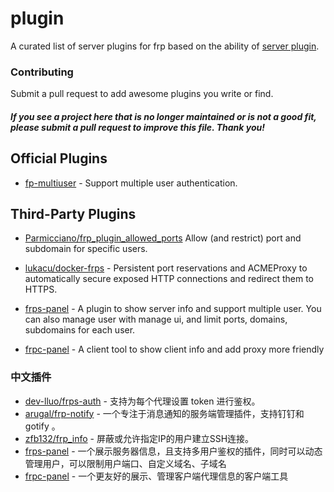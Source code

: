 # plugin

A curated list of server plugins for frp based on the ability of [server plugin](https://github.com/fatedier/frp/blob/master/doc/server_plugin.md).

### Contributing

Submit a pull request to add awesome plugins you write or find.

#### *If you see a project here that is no longer maintained or is not a good fit, please submit a pull request to improve this file. Thank you!*

## Official Plugins

* [fp-multiuser](https://github.com/gofrp/fp-multiuser) - Support multiple user authentication.

## Third-Party Plugins
* [Parmicciano/frp_plugin_allowed_ports](https://github.com/Parmicciano/frp_plugin_allowed_ports) Allow (and restrict) port and subdomain for specific users.

* [lukacu/docker-frps](https://github.com/lukacu/docker-frps) - Persistent port reservations and ACMEProxy to automatically secure exposed HTTP connections and redirect them to HTTPS.

* [frps-panel](https://github.com/yhl452493373/frps-panel) - A plugin to show server info and support multiple user. You can also manage user with manage ui, and limit ports, domains, subdomains for each user.

* [frpc-panel](https://github.com/yhl452493373/frpc-panel) - A client tool to show client info and add proxy more friendly

### 中文插件

* [dev-lluo/frps-auth](https://github.com/dev-lluo/frps-auth) - 支持为每个代理设置 token 进行鉴权。
* [arugal/frp-notify](https://github.com/arugal/frp-notify) - 一个专注于消息通知的服务端管理插件，支持钉钉和 gotify 。
* [zfb132/frp_info](https://github.com/zfb132/frp_info) - 屏蔽或允许指定IP的用户建立SSH连接。
* [frps-panel](https://github.com/yhl452493373/frps-panel) - 一个展示服务器信息，且支持多用户鉴权的插件，同时可以动态管理用户，可以限制用户端口、自定义域名、子域名
* [frpc-panel](https://github.com/yhl452493373/frpc-panel) - 一个更友好的展示、管理客户端代理信息的客户端工具
